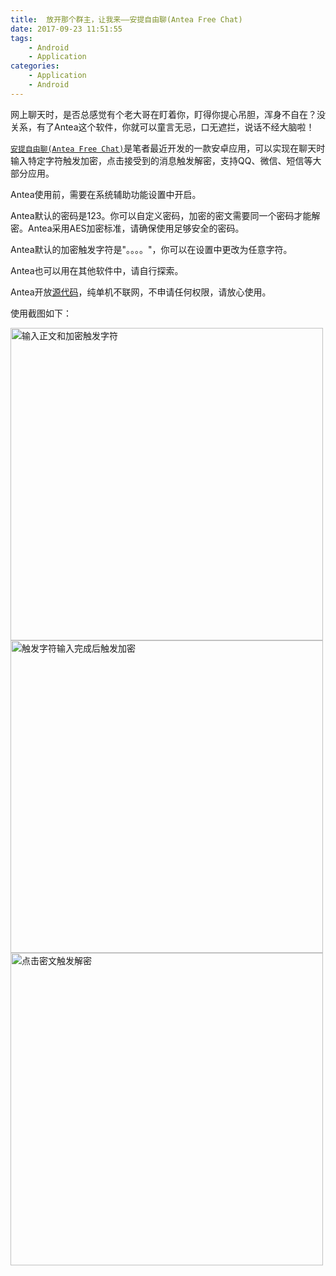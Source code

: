 ```yaml
---
title:  放开那个群主，让我来——安提自由聊(Antea Free Chat)
date: 2017-09-23 11:51:55
tags:
    - Android
    - Application
categories:
    - Application
    - Android
---
```


网上聊天时，是否总感觉有个老大哥在盯着你，盯得你提心吊胆，浑身不自在？没关系，有了Antea这个软件，你就可以童言无忌，口无遮拦，说话不经大脑啦！

[`安提自由聊(Antea Free Chat)`](https://www.coolapk.com/apk/161355)是笔者最近开发的一款安卓应用，可以实现在聊天时输入特定字符触发加密，点击接受到的消息触发解密，支持QQ、微信、短信等大部分应用。

Antea使用前，需要在系统辅助功能设置中开启。

Antea默认的密码是123。你可以自定义密码，加密的密文需要同一个密码才能解密。Antea采用AES加密标准，请确保使用足够安全的密码。

Antea默认的加密触发字符是"。。。。"，你可以在设置中更改为任意字符。

Antea也可以用在其他软件中，请自行探索。

Antea开放[源代码](https://github.com/baijifeilong/antea)，纯单机不联网，不申请任何权限，请放心使用。

使用截图如下：

<img src="/images/20180306-antea-1.png" width="500px" alt="输入正文和加密触发字符"/>
<!-- more -->
<img src="/images/20180306-antea-2.png" width="500px" alt="触发字符输入完成后触发加密"/>
<img src="/images/20180306-antea-3.png" width="500px" alt="点击密文触发解密"/>
